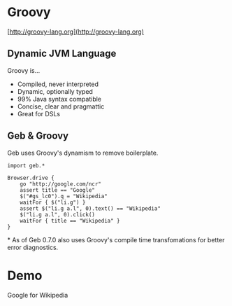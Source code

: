 # Groovy

[http://groovy-lang.org](http://groovy-lang.org)

## Dynamic JVM Language 

Groovy is…

* Compiled, never interpreted
* Dynamic, optionally typed
* 99% Java syntax compatible
* Concise, clear and pragmattic
* Great for DSLs

## Geb & Groovy

Geb uses Groovy's dynamism to remove boilerplate.

    import geb.*
    
    Browser.drive {
        go "http://google.com/ncr"
        assert title == "Google"
        $("#gs_lc0").q = "Wikipedia"
        waitFor { $("li.g") }
        assert $("li.g a.l", 0).text() == "Wikipedia"
        $("li.g a.l", 0).click()
        waitFor { title == "Wikipedia" }
    }

\* As of Geb 0.7.0 also uses Groovy's compile time transfomations for better error diagnostics.

# Demo

Google for Wikipedia